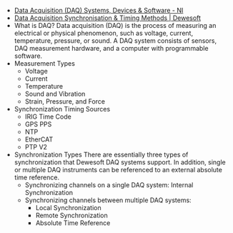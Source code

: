 - [Data Acquisition (DAQ) Systems, Devices & Software - NI](https://www.ni.com/en-sg/shop/data-acquisition.html)
- [Data Acquisition Synchronisation & Timing Methods | Dewesoft](https://dewesoft.com/daq/data-acquisition-synchronisation)
- What is DAQ?
  Data acquisition (DAQ) is the process of measuring an electrical or physical phenomenon, such as voltage, current, temperature, pressure, or sound. A DAQ system consists of sensors, DAQ measurement hardware, and a computer with programmable software.
- Measurement Types
	- Voltage
	- Current
	- Temperature
	- Sound and Vibration
	- Strain, Pressure, and Force
- Synchronization Timing Sources
	- IRIG Time Code
	- GPS PPS
	- NTP
	- EtherCAT
	- PTP V2
- Synchronization Types
  There are essentially three types of synchronization that Dewesoft DAQ systems support. In addition, single or multiple DAQ instruments can be referenced to an external absolute time reference.
	- Synchronizing channels on a single DAQ system: Internal Synchronization
	- Synchronizing channels between multiple DAQ systems:
		- Local Synchronization
		- Remote Synchronization
		- Absolute Time Reference